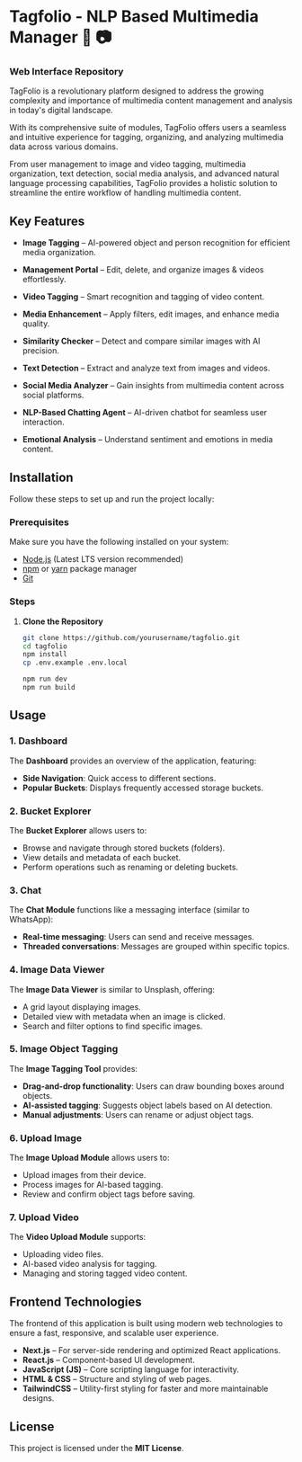 # Tagfolio - NLP Based Multimedia Manager 🚀 📷
### Web Interface Repository

TagFolio is a revolutionary platform designed to address the growing complexity and importance of multimedia content management and analysis in today's digital landscape. 

With its comprehensive suite of modules, TagFolio offers users a seamless and intuitive experience for tagging, organizing, and analyzing multimedia data across various domains. 

From user management to image and video tagging, multimedia organization, text detection, social media analysis, and advanced natural language processing capabilities, TagFolio provides a holistic solution to streamline the entire workflow of handling multimedia content.

## Key Features  

- **Image Tagging** – AI-powered object and person recognition for efficient media organization.  

- **Management Portal** – Edit, delete, and organize images & videos effortlessly.  

- **Video Tagging** – Smart recognition and tagging of video content.  

- **Media Enhancement** – Apply filters, edit images, and enhance media quality.  

- **Similarity Checker** – Detect and compare similar images with AI precision.  

- **Text Detection** – Extract and analyze text from images and videos.  

- **Social Media Analyzer** – Gain insights from multimedia content across social platforms.  

- **NLP-Based Chatting Agent** – AI-driven chatbot for seamless user interaction.  

- **Emotional Analysis** – Understand sentiment and emotions in media content.


## Installation  

Follow these steps to set up and run the project locally:  

### Prerequisites  
Make sure you have the following installed on your system:  
- [Node.js](https://nodejs.org/) (Latest LTS version recommended)  
- [npm](https://www.npmjs.com/) or [yarn](https://yarnpkg.com/) package manager  
- [Git](https://git-scm.com/)  

### Steps  

1. **Clone the Repository**  
   ```bash
   git clone https://github.com/yourusername/tagfolio.git
   cd tagfolio
   npm install
   cp .env.example .env.local

   npm run dev
   npm run build


## Usage

### 1. Dashboard
The **Dashboard** provides an overview of the application, featuring:
- **Side Navigation**: Quick access to different sections.
- **Popular Buckets**: Displays frequently accessed storage buckets.

### 2. Bucket Explorer
The **Bucket Explorer** allows users to:
- Browse and navigate through stored buckets (folders).
- View details and metadata of each bucket.
- Perform operations such as renaming or deleting buckets.

### 3. Chat
The **Chat Module** functions like a messaging interface (similar to WhatsApp):
- **Real-time messaging**: Users can send and receive messages.
- **Threaded conversations**: Messages are grouped within specific topics.

### 4. Image Data Viewer
The **Image Data Viewer** is similar to Unsplash, offering:
- A grid layout displaying images.
- Detailed view with metadata when an image is clicked.
- Search and filter options to find specific images.

### 5. Image Object Tagging
The **Image Tagging Tool** provides:
- **Drag-and-drop functionality**: Users can draw bounding boxes around objects.
- **AI-assisted tagging**: Suggests object labels based on AI detection.
- **Manual adjustments**: Users can rename or adjust object tags.

### 6. Upload Image
The **Image Upload Module** allows users to:
- Upload images from their device.
- Process images for AI-based tagging.
- Review and confirm object tags before saving.

### 7. Upload Video
The **Video Upload Module** supports:
- Uploading video files.
- AI-based video analysis for tagging.
- Managing and storing tagged video content.


## Frontend Technologies

The frontend of this application is built using modern web technologies to ensure a fast, responsive, and scalable user experience.

- **Next.js** – For server-side rendering and optimized React applications.  
- **React.js** – Component-based UI development.  
- **JavaScript (JS)** – Core scripting language for interactivity.  
- **HTML & CSS** – Structure and styling of web pages.  
- **TailwindCSS** – Utility-first styling for faster and more maintainable designs.


## License

This project is licensed under the **MIT License**.  



